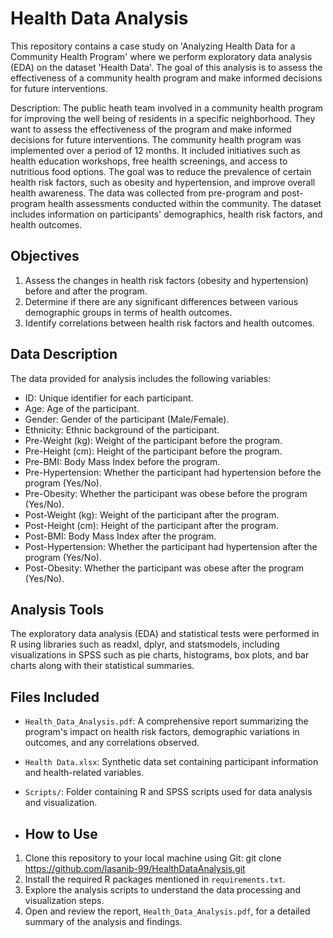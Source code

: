 # Health Data Analysis

This repository contains a case study on 'Analyzing Health Data for a Community Health Program' where we perform exploratory data analysis (EDA) on the dataset 'Health Data'. The goal of this analysis is to assess the effectiveness of a community health program and make informed decisions for future interventions.

Description:
The public heath team involved in a community health program for improving the well being of residents in a specific neighborhood. They want to assess the effectiveness of the program and make informed decisions for future interventions. The community health program was implemented over a period of 12 months. It included initiatives such as health education workshops, free health screenings, and access to nutritious food options. The goal was to reduce the prevalence of certain health risk factors, such as obesity and hypertension, and improve overall health awareness. 
The data was collected from pre-program and post-program health assessments conducted within the community. The dataset includes information on participants' demographics, health risk factors, and health outcomes.

## Objectives 
1. Assess the changes in health risk factors (obesity and hypertension) before and after the 
program. 
2. Determine if there are any significant differences between various demographic groups in 
terms of health outcomes. 
3. Identify correlations between health risk factors and health outcomes.

## Data Description

The data provided for analysis includes the following variables:
- ID: Unique identifier for each participant.
- Age: Age of the participant.
- Gender: Gender of the participant (Male/Female).
- Ethnicity: Ethnic background of the participant.
- Pre-Weight (kg): Weight of the participant before the program.
- Pre-Height (cm): Height of the participant before the program.
- Pre-BMI: Body Mass Index before the program.
- Pre-Hypertension: Whether the participant had hypertension before the program (Yes/No).
- Pre-Obesity: Whether the participant was obese before the program (Yes/No).
- Post-Weight (kg): Weight of the participant after the program.
- Post-Height (cm): Height of the participant after the program.
- Post-BMI: Body Mass Index after the program.
- Post-Hypertension: Whether the participant had hypertension after the program (Yes/No).
- Post-Obesity: Whether the participant was obese after the program (Yes/No).

## Analysis Tools

The exploratory data analysis (EDA) and statistical tests were performed in R using libraries such as readxl, dplyr, and statsmodels, including visualizations in SPSS such as pie charts, histograms, box plots, and bar charts along with their statistical summaries.

## Files Included

- `Health_Data_Analysis.pdf`: A comprehensive report summarizing the program's impact on health risk factors, demographic variations in outcomes, and any correlations observed.
- `Health Data.xlsx`: Synthetic data set containing participant information and health-related variables.
- `Scripts/`: Folder containing R and SPSS scripts used for data analysis and visualization.

- ## How to Use

1. Clone this repository to your local machine using Git:
git clone https://github.com/lasanib-99/HealthDataAnalysis.git
2. Install the required R packages mentioned in `requirements.txt`.
3. Explore the analysis scripts to understand the data processing and visualization steps.
4. Open and review the report, `Health_Data_Analysis.pdf`, for a detailed summary of the analysis and findings.
